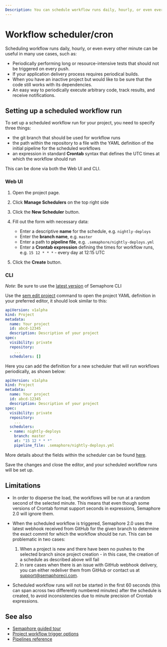 ```yaml
---
Description: You can schedule workflow runs daily, hourly, or even every other minute using the workflow scheduler/cron. Workflow scheduler/cron can be set up via the GUI or CLI.
---
```


# Workflow scheduler/cron

Scheduling workflow runs daily, hourly, or even every other minute can be useful
in many use cases, such as:

- Periodically performing long or resource-intensive tests that should
not be triggered on every push.
- If your application delivery process requires periodical builds.
- When you have an inactive project but would like to be sure that the code still
works with its dependencies.
- An easy way to periodically execute arbitrary code, track results, and receive
notifications.

## Setting up a scheduled workflow run

To set up a scheduled workflow run for your project, you need to specify three
things:

- the git branch that should be used for workflow runs
- the path within the repository to a file with the YAML definition of the
initial pipeline for the scheduled workflows
- an expression in standard **Crontab** syntax that defines the UTC times at
which the workflow should run

This can be done via both the Web UI and CLI.

### Web UI

1. Open the project page.

2. Click **Manage Schedulers** on the top right side

3. Click the **New Scheduler** button.

5. Fill out the form with necessary data:

    - Enter a descriptive **name** for the schedule, e.g. `nightly-deploys`
    - Enter the **branch name**, e.g. `master`
    - Enter a path to **pipeline file**, e.g. `.semaphore/nightly-deploys.yml`
    - Enter a **Crontab expression** defining the times for workflow runs, e.g. `15 12 * * *` - every day at 12:15 UTC

6. Click the **Create** button.

### CLI

*Note*: Be sure to use the [latest version][update-cli] of Semaphore CLI

Use the [sem edit project][cli-edit-project] command to open the project YAML
definition in your preferred editor, it should look similar to this:

```yaml
apiVersion: v1alpha
kind: Project
metadata:
  name: Your project
  id: abcd-12345
  description: Description of your project
spec:
  visibility: private
  repository:
    ...
  schedulers: []
```

Here you can add the definition for a new scheduler that will run workflows
periodically, as shown below:

```yaml
apiVersion: v1alpha
kind: Project
metadata:
  name: Your project
  id: abcd-12345
  description: Description of your project
spec:
  visibility: private
  repository:
    ...
  schedulers:
  - name: nightly-deploys
    branch: master
    at: "15 12 * * *"
    pipeline_file: .semaphore/nightly-deploys.yml
```
 More details about the fields within the scheduler can be found
 [here][scheduler-yml-spec].

Save the changes and close the editor, and your scheduled workflow runs will be set up.

## Limitations

- In order to disperse the load, the workflows will be run at a random second
of the selected minute. This means that even though some versions of Crontab
format support seconds in expressions, Semaphore 2.0 will ignore them.

- When the scheduled workflow is triggered, Semaphore 2.0 uses the latest
webhook received from GitHub for the given branch to determine the exact commit
for which the workflow should be run.
This can be problematic in two cases:

    1. When a project is new and there have been no pushes to the selected branch since
    project creation - in this case, the creation of a schedule as described above will
    fail
    2. In rare cases when there is an issue with GitHub webhook delivery, you can
    either redeliver them from GitHub or contact us at support@semaphoreci.com.

- Scheduled workflow runs will not be started in the first 60 seconds (this
can span across two differently numbered minutes) after the schedule is created,
to avoid inconsistencies due to minute precision of Crontab expressions.

## See also

- [Semaphore guided tour][guided-tour]
- [Project workflow trigger options][wf-trigger-options]
- [Pipelines reference][pipelines-ref]

[update-cli]: https://docs.semaphoreci.com/reference/sem-command-line-tool/#download-and-install
[cli-edit-project]: https://docs.semaphoreci.com/reference/sem-command-line-tool/#sem-edit_1
[scheduler-yml-spec]: https://docs.semaphoreci.com/reference/projects-yaml-reference/#schedulers
[guided-tour]: https://docs.semaphoreci.com/guided-tour/getting-started/
[wf-trigger-options]: https://docs.semaphoreci.com/essentials/project-workflow-trigger-options/
[pipelines-ref]: https://docs.semaphoreci.com/reference/pipeline-yaml-reference/
